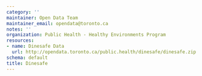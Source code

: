 ```yaml
---
category: ''
maintainer: Open Data Team
maintainer_email: opendata@toronto.ca
notes: ''
organization: Public Health - Healthy Environments Program
resources:
- name: Dinesafe Data
  url: http://opendata.toronto.ca/public.health/dinesafe/dinesafe.zip
schema: default
title: Dinesafe
---
```

